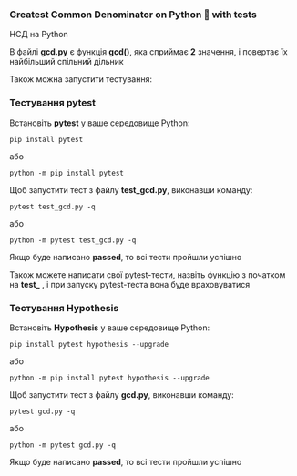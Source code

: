### Greatest Common Denominator on Python 🐍 with tests

НСД на Python

В файлі **gcd.py** є функція **gcd()**, яка сприймає **2** значення, і повертає їх найбільший спільний дільник

Також можна запустити тестування:

### Тестування pytest

Встановіть **pytest** у ваше середовище Python:

    pip install pytest

або

    python -m pip install pytest

Щоб запустити тест з файлу **test_gcd.py**, виконавши команду:

    pytest test_gcd.py -q

або

    python -m pytest test_gcd.py -q

Якщо буде написано **passed**, то всі тести пройшли успішно

Також можете написати свої pytest-тести, назвіть функцію з початком на **test_** , і при запуску pytest-теста вона буде враховуватися

### Тестування Hypothesis


Встановіть **Hypothesis** у ваше середовище Python:

    pip install pytest hypothesis --upgrade

або

    python -m pip install pytest hypothesis --upgrade

Щоб запустити тест з файлу **gcd.py**, виконавши команду:

    pytest gcd.py -q

або

    python -m pytest gcd.py -q

Якщо буде написано **passed**, то всі тести пройшли успішно